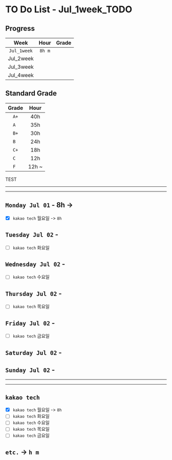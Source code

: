 # TO Do List - Jul_1week_TODO

## Progress
| Week | Hour | Grade |
|:---:|:---:|:---:|
|`Jul_1week`|`8h m`||
|Jul_2week||| 
|Jul_3week|||
|Jul_4week|||

## Standard Grade
| Grade | Hour |
|:---:|:---:|
|`A+`|40h|
|`A `|35h|
|`B+`|30h|
|`B `|24h|
|`C+`|18h|
|`C `|12h|
|`F `|12h ~|

TEST

---
---

## `Monday Jul 01` - 8h ->
- [x] `kakao tech` 월요일 -> `8h`


## `Tuesday Jul 02` - 
- [ ] `kakao tech` 화요일


## `Wednesday Jul 02` - 
- [ ] `kakao tech` 수요일


## `Thursday Jul 02` - 
- [ ] `kakao tech` 목요일


## `Friday Jul 02` - 
- [ ] `kakao tech` 금요일


## `Saturday Jul 02` - 


## `Sunday Jul 02` - 



---
---
<!-- ## `Algorithm` - `Do it! 알고리즘 코딩테스트 '자바 편'` -->


<!-- ## `Spring` -> `h m` -->

## `kakao tech`
- [x] `kakao tech` 월요일 -> `8h`
- [ ] `kakao tech` 화요일
- [ ] `kakao tech` 수요일
- [ ] `kakao tech` 목요일
- [ ] `kakao tech` 금요일

## `etc.` -> `h m`


<br><br>

<!-- > `개인공부` : `6h 30m` -> `25h 36m` -> `22h 19m` -> -->

<br><br>

<!-- 
## `Java`
## `OPIc`
## `토익` 
-->




